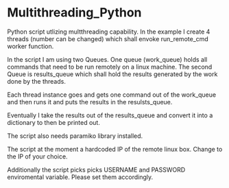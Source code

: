 # Multithreading_Python

Python script utlizing multthreading capability. In the example I create 4 threads (number can be changed) which shall envoke run_remote_cmd worker function.

In the script I am using two Queues. One queue (work_queue) holds all commands that need to be run remotely on a linux machine. The second Queue is results_queue which shall hold the results generated by the work done by the threads.

Each thread instance goes and gets one command out of the work_queue and then runs it and puts the results in the resulsts_queue. 

Eventually I take the results out of the results_queue and convert it into a dictionary to then be printed out.

The script also needs paramiko library installed.

The script at the moment a hardcoded IP of the remote linux box. Change to the IP of your choice.

Additionally the script picks picks USERNAME and PASSWORD enviromental variable. Please set them accordingly.

